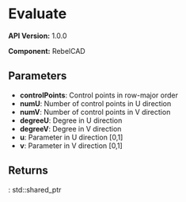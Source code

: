 # Evaluate

**API Version:** 1.0.0

**Component:** RebelCAD

## Parameters

- **controlPoints**: Control points in row-major order
- **numU**: Number of control points in U direction
- **numV**: Number of control points in V direction
- **degreeU**: Degree in U direction
- **degreeV**: Degree in V direction
- **u**: Parameter in U direction [0,1]
- **v**: Parameter in V direction [0,1]

## Returns

: std::shared_ptr<NurbsSurface>

